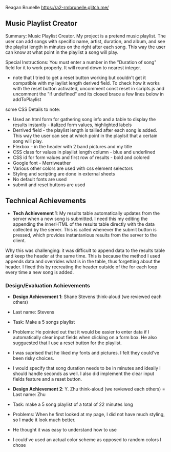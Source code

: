 Reagan Brunelle
https://a2-rmbrunelle.glitch.me/

## Music Playlist Creator
Summary: Music Playlist Creator. My project is a pretend music playlist. The user can add songs with specific name, artist, duration, and album, and see the playlist length in minutes on the right after each song. This way the user can know at what point in the playlist a song will play.

Special Instructions: You must enter a number in the "Duration of song" field for it to work properly. It will round down to nearest integer.
- note that I tried to get a reset button working but couldn't get it compatible with my laylist length derived field. To check how it works with the reset button activated, uncomment const reset in scripts.js and uncomment the "if undefined" and its closed brace a few lines below in addToPlaylist

some CSS Details to note:
- Used an html form for gathering song info and a table to display the results instantly - italized form values, highlighted labels
- Derrived field - the playlist length is tallied after each song is added. This way the user can see at which point in the playlsit that a certain song will play.
- Flexbox - in the header with 2 band pictures and my title
- CSS class for values in playlist length column - blue and underlined
- CSS id for form values and first row of results - bold and colored
- Google font - Merriweather
- Various other colors are used with css element selectors
- Styling and scripting are done in external sheets
- No default fonts are used
- submit and reset buttons are used

## Technical Achievements
- **Tech Achievement 1**:  My results table automatically updates from the server when a new song is submitted. I need this my editing the appending the innerHTML of the results table directly with the data collected by the server. This is called whenever the submit button is pressed, which provides instantanious results from the server to the client. 

Why this was challenging: it was difficult to append data to the results table and keep the header at the same time. This is because the method I used appends data and overrides what is in the table, thus forgetting about the header. I fixed this by recreating the header outside of the for each loop every time a new song is added.

### Design/Evaluation Achievements
- **Design Achievement 1**: Shane Stevens think-aloud (we reviewed each others)
- Last name: Stevens
- Task: Make a 5 songs playlist
- Problems: He pointed out that it would be easier to enter data if I automatically clear input fields when clicking on a form box. He also sugguested that I use a reset button for the playlist.
- I was suprised that he liked my fonts and pictures. I felt they could've been risky choices.
- I would specify that song duration needs to be in minutes and ideally I should handle seconds as well. I also did implement the clear input fields feature and a reset button.

- **Design Achievement 2**: Y. Zhu think-aloud (we reviewed each others)
= Last name: Zhu
- Task: make a 5 song playlist of a total of 22 minutes long
- Problems: When he first looked at my page, I did not have much styling, so I made it look much better. 
- He thought it was easy to understand how to use
- I could've used an actual color scheme as opposed to random colors I chose